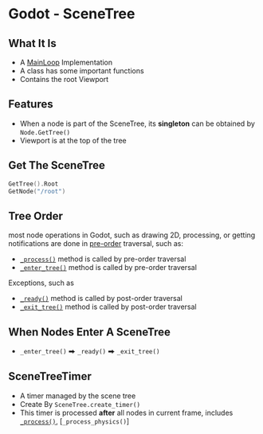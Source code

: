 # Godot - SceneTree

## What It Is

- A [MainLoop]() Implementation
- A class has some important functions
- Contains the root Viewport

## Features

- When a node is part of the SceneTree, its **singleton** can be obtained by `Node.GetTree()`
- Viewport is at the top of the tree

## Get The SceneTree

```c
GetTree().Root
GetNode("/root")
```

## Tree Order

most node operations in Godot, such as drawing 2D, processing, or getting notifications are done in [pre-order](binary-tree-preorder-traversal.md) traversal, such as:

- [`_process()`](godot-node.md) method is called by pre-order traversal
- [`_enter_tree()`](godot-node.md#enter-tree) method is called by pre-order traversal

Exceptions, such as

- [`_ready()`](godot-node.md#enter-ready) method is called by post-order traversal
- [`_exit_tree()`](godot-node.md#exit-tree) method is called by post-order traversal

## When Nodes Enter A SceneTree

- `_enter_tree()` ⮕  `_ready()` ⮕ `_exit_tree()`

## SceneTreeTimer

- A timer managed by the scene tree
- Create By `SceneTree.create_timer()`
- This timer is processed **after** all nodes in current frame, includes [`_process()`](godot-processing#idle-processing), [`_process_physics()`]

